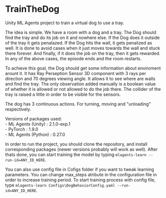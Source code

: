 # TrainTheDog
Unity ML Agents project to train a virtual dog to use a tray.

The idea is simple. We have a room with a dog and a tray. The Dog should find the tray and do its job on it and nowhere else.
If the Dog does it outside of the tray it gets penalazed. If the Dog hits the wall, it gets penalized as well. It is done to avoid cases when it just moves towards the wall and stuck there forever. And finally, if it does the job on the tray, then it gets rewarded. In any of the above cases, the episode ends and the room restarts.

To achieve this goal, the Dog should get some information about enviroment arount it. It has Ray Perseption Sensor 3D component with 3 rays per direction and 70 degrees viewing angle. It allows it to see where are walls and find the tray. The only observation added manually is a boolean value of whether it is allowed or not allowed to do the job there. The collider of the tray is raised a little in order to be visible for the sensors.

The dog has 3 continuous actions. For turning, moving and "unloading" respectively.

Versions of packages used:<br />
    - ML Agents (Unity)   : 2.1.0-exp.1<br />
    - PyTorch             : 1.9.0<br />
    - ML Agents (Python)  : 0.27.0<br />
  
In order to run the project, you should clone the repository, and install corresponding packages (newer versions probably will work as well). After thats done, you can start training the model by typing `mlagents-learn --run-id=ANY_ID_HERE`.

You can also use config file in Cofigs folder if you want to tweak learning parameters. You can change max_steps atribute in the configuration file in order to increase training period. To start training process with config file, type `mlagents-learn Configs\DogBehaviorConfig.yaml --run-id=ANY_ID_HERE`.
